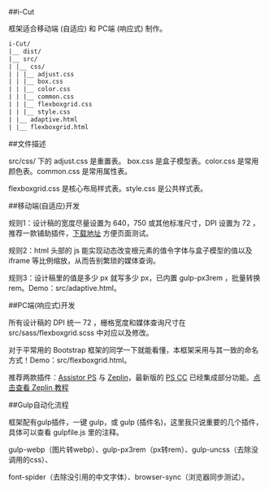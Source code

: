 ﻿##i-Cut

框架适合移动端 (自适应) 和 PC端 (响应式) 制作。

```txt
i-Cut/
|__ dist/
|__ src/
| |__ css/
| | |__ adjust.css
| | |__ box.css
| | |__ color.css
| | |__ common.css
| | |__ flexboxgrid.css
| | |__ style.css
| |__ adaptive.html
| |__ flexboxgrid.html
```
##文件描述

src/css/ 下的 adjust.css 是重置表。 box.css 是盒子模型表。color.css 是常用颜色表。common.css 是常用属性表。

flexboxgrid.css 是核心布局样式表。style.css 是公共样式表。

##移动端(自适应)开发

规则1：设计稿的宽度尽量设置为 640，750 或其他标准尺寸，DPI 设置为 72 ，推荐一款铺助插件，[下载地址](https://chrome.google.com/webstore/detail/perfectpixel-by-welldonec/dkaagdgjmgdmbnecmcefdhjekcoceebi?utm_source=chrome-app-launcher-info-dialog) 方便页面测试。

规则2：html 头部的 js 能实现动态改变根元素的值令字体与盒子模型的值以及 iframe 等比例缩放，从而告别繁琐的媒体查询。

规则3：设计稿里的值是多少 px 就写多少 px，已内置 gulp-px3rem ，批量转换rem。Demo：src/adaptive.html。

##PC端(响应式)开发

所有设计稿的 DPI 统一 72 ，栅格宽度和媒体查询尺寸在 src/sass/flexboxgrid.scss 中对应以及修改。

对于平常用的 Bootstrap 框架的同学一下就能看懂，本框架采用与其一致的命名方式！Demo：src/flexboxgrid.html。

推荐两款插件：[Assistor PS](http://witstudio.net/) 与 [Zeplin](https://zeplin.io/)，最新版的 [PS CC](http://www.adobe.com/products/photoshop.html) 已经集成部分功能。[点击查看 Zeplin 教程](http://blog.163.com/zbj_jbz/blog/static/212615164201692210316119/)

##Gulp自动化流程

框架配有gulp插件，一键 gulp，或 gulp (插件名)，这里我只说重要的几个插件，具体可以查看 gulpfile.js 里的注释。

gulp-webp（图片转webp）、gulp-px3rem（px转rem）、gulp-uncss（去除没调用的css）、

font-spider（去除没引用的中文字体）、browser-sync（浏览器同步测试）。